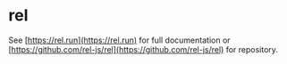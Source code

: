 # rel

See [https://rel.run](https://rel.run) for full documentation or [https://github.com/rel-js/rel](https://github.com/rel-js/rel) for repository.
